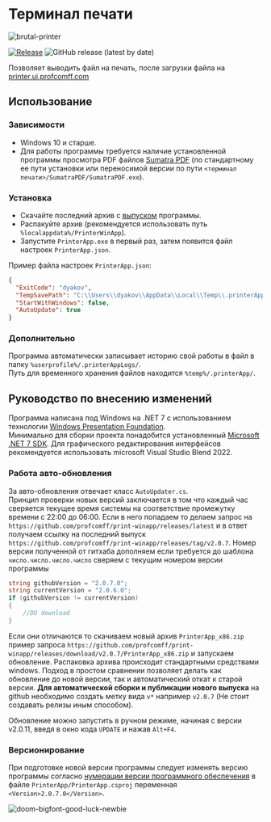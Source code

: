 # Терминал печати

![brutal-printer](https://user-images.githubusercontent.com/13213573/200373331-70c45e14-a81f-4069-8fcb-0a020ca89832.png)

[![Release](https://github.com/profcomff/print-winapp/actions/workflows/deploy-printer-app.yml/badge.svg)](https://github.com/profcomff/print-winapp/actions/workflows/deploy-printer-app.yml/badge.svg)
![GitHub release (latest by date)](https://img.shields.io/github/v/release/profcomff/print-winapp)

Позволяет выводить файл на печать, после загрузки файла на [printer.ui.profcomff.com](https://printer.ui.profcomff.com/)

## Использование

### Зависимости

* Windows 10 и старше.
* Для работы программы требуется наличие установленной программы просмотра PDF файлов [Sumatra PDF](https://www.sumatrapdfreader.org/download-free-pdf-viewer) (по стандартному ее пути установки или переносимой версии по пути `<терминал печати>/SumatraPDF/SumatraPDF.exe`).

### Установка

* Скачайте последний архив с [выпуском](https://github.com/profcomff/print-winapp/releases/latest) программы.
* Распакуйте архив (рекомендуется использовать путь `%localappdata%/PrinterWinApp`).
* Запустите `PrinterApp.exe` в первый раз, затем появится файл настроек `PrinterApp.json`.

Пример файла настроек `PrinterApp.json`:

```json
{
  "ExitCode": "dyakov",
  "TempSavePath": "C:\\Users\\dyakov\\AppData\\Local\\Temp\\.printerApp",
  "StartWithWindows": false,
  "AutoUpdate": true
}
```

### Дополнительно

Программа автоматически записывает историю свой работы в файл в папку `%userprofile%/.printerAppLogs/`.  
Путь для временного хранения файлов находится `%temp%/.printerApp/`.

## Руководство по внесению изменений

Программа написана под Windows на .NET 7 с использованием технологии [Windows Presentation Foundation](https://learn.microsoft.com/en-us/dotnet/desktop/wpf/?view=netdesktop-6.0).  
Минимально для сборки проекта понадобится установленный [Microsoft .NET 7 SDK](https://dotnet.microsoft.com/en-us/download). Для графического редактирования интерфейсов рекомендуется использовать microsoft Visual Studio Blend 2022.

### Работа авто-обновления

За авто-обновления отвечает класс `AutoUpdater.cs`.  
Принцип проверки новых версий заключается в том что каждый час сверяется текущее время системы на соответствие промежутку времени с 22:00 до 06:00. Если в него попадаем то делаем запрос на `https://github.com/profcomff/print-winapp/releases/latest` и в ответ получаем ссылку на последний выпуск `https://github.com/profcomff/print-winapp/releases/tag/v2.0.7`. Номер версии полученной от гитхаба дополняем если требуется до шаблона `число.число.число.число` сверяем с текущим номером версии программы

```c#
string githubVersion = "2.0.7.0";
string currentVersion = "2.0.6.0";
if (githubVersion != currentVersion)
{
    //DO download
}
```

Если они отличаются то скачиваем новый архив `PrinterApp_x86.zip` пример запроса `https://github.com/profcomff/print-winapp/releases/download/v2.0.7/PrinterApp_x86.zip` и запускаем обновление. Распаковка архива происходит стандартными средствами windows. Подход в простом сравнении позволяет делать как обновление до новой версии, так и автоматический откат к старой версии.
**Для автоматической сборки и публикации нового выпуска** на github необходимо создать метку вида `v*` например `v2.0.7` (Не стоит создавать релизы иным способом).

Обновление можно запустить в ручном режиме, начиная с версии v2.0.11, введя в окно кода `UPDATE` и нажав `Alt+F4`.

### Версионирование

При подготовке новой версии программы следует изменять версию программы согласно [нумерации версии программного обеспечения](https://ru.wikipedia.org/wiki/%D0%9D%D1%83%D0%BC%D0%B5%D1%80%D0%B0%D1%86%D0%B8%D1%8F_%D0%B2%D0%B5%D1%80%D1%81%D0%B8%D0%B9_%D0%BF%D1%80%D0%BE%D0%B3%D1%80%D0%B0%D0%BC%D0%BC%D0%BD%D0%BE%D0%B3%D0%BE_%D0%BE%D0%B1%D0%B5%D1%81%D0%BF%D0%B5%D1%87%D0%B5%D0%BD%D0%B8%D1%8F#%D0%A3%D0%BA%D0%B0%D0%B7%D0%B0%D0%BD%D0%B8%D0%B5_%D1%81%D1%82%D0%B0%D0%B4%D0%B8%D0%B8_%D1%80%D0%B0%D0%B7%D1%80%D0%B0%D0%B1%D0%BE%D1%82%D0%BA%D0%B8) в файле `PrinterApp/PrinterApp.csproj` переменная `<Version>2.0.7.0</Version>`.

![doom-bigfont-good-luck-newbie](https://user-images.githubusercontent.com/13213573/200591035-6a69a06e-21dd-4145-a492-4c78a36e750b.png)
